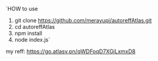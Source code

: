 
`HOW to use
1. git clone https://github.com/merayupi/autoreffAtlas.git
2. cd autoreffAtlas
3. npm install
4. node index.js`

my reff: https://go.atlasv.pn/qWDFoqD7XGjLxmxD8